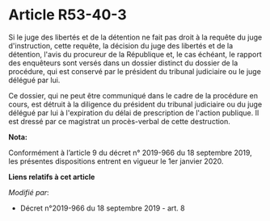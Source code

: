 # Article R53-40-3

Si le juge des libertés et de la détention ne fait pas droit à la requête du juge d'instruction, cette requête, la décision
du juge des libertés et de la détention, l'avis du procureur de la République et, le cas échéant, le rapport des enquêteurs
sont versés dans un dossier distinct du dossier de la procédure, qui est conservé par le président du   tribunal judiciaire
ou le juge délégué par lui. 

Ce dossier, qui ne peut être communiqué dans le cadre de la procédure en cours, est détruit à la diligence du président du
tribunal judiciaire ou du juge délégué par lui à l'expiration du délai de prescription de l'action publique. Il est dressé
par ce magistrat un procès-verbal de cette destruction.

**Nota:**

Conformément à l’article 9 du décret n° 2019-966 du 18 septembre 2019, les présentes dispositions entrent en vigueur le 1er
janvier 2020.

**Liens relatifs à cet article**

_Modifié par_:

  - Décret n°2019-966 du 18 septembre 2019 - art. 8
